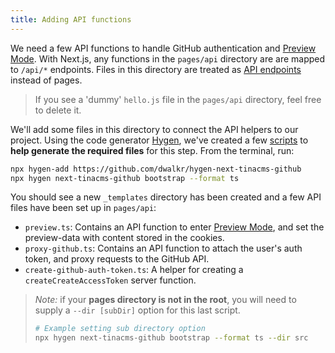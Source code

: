 ```yaml
---
title: Adding API functions
---
```


We need a few API functions to handle GitHub authentication and [Preview Mode](https://nextjs.org/docs/advanced-features/preview-mode). With Next.js, any functions in the `pages/api` directory are are mapped to `/api/*` endpoints. Files in this directory are treated as [API endpoints](<](https://nextjs.org/docs/api-routes/introduction)>) instead of pages.

> If you see a 'dummy' `hello.js` file in the `pages/api` directory, feel free to delete it.

We'll add some files in this directory to connect the API helpers to our project. Using the code generator [Hygen](https://www.hygen.io/), we've created a few [scripts](https://github.com/dwalkr/hygen-next-tinacms-github) to **help generate the required files** for this step. From the terminal, run:

```bash
npx hygen-add https://github.com/dwalkr/hygen-next-tinacms-github
npx hygen next-tinacms-github bootstrap --format ts
```

You should see a new `_templates` directory has been created and a few API files have been set up in `pages/api`:

- `preview.ts`: Contains an API function to enter [Preview Mode](https://nextjs.org/docs/advanced-features/preview-mode), and set the preview-data with content stored in the cookies.
- `proxy-github.ts`: Contains an API function to attach the user's auth token, and proxy requests to the GitHub API.
- `create-github-auth-token.ts`: A helper for creating a `createCreateAccessToken` server function.

> _Note:_ if your **pages directory is not in the root**, you will need to supply a `--dir [subDir]` option for this last script.
>
> ```bash
> # Example setting sub directory option
> npx hygen next-tinacms-github bootstrap --format ts --dir src
> ```
